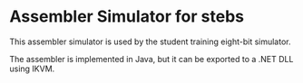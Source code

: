 # Assembler Simulator for stebs

This assembler simulator is used by the student training eight-bit simulator.

The assembler is implemented in Java, but it can be exported to a .NET DLL using IKVM.

